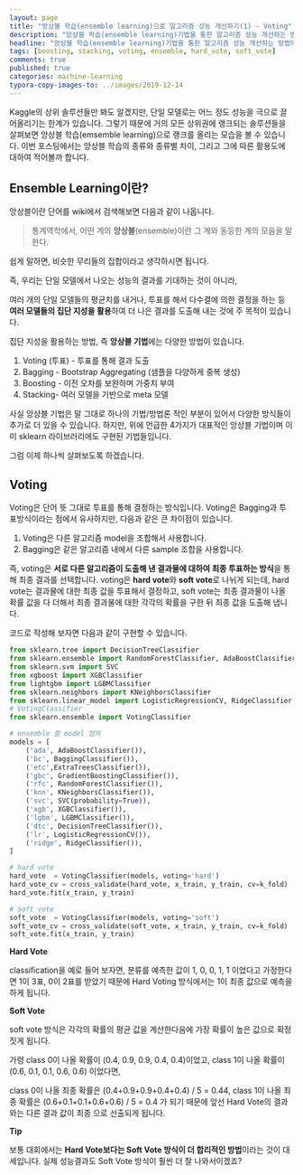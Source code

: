 ```yaml
---
layout: page
title: "앙상블 학습(ensemble learning)으로 알고리즘 성능 개선하기(1) - Voting"
description: "앙상블 학습(ensemble learning)기법을 통한 알고리즘 성능 개선하는 방법에 대하여 알아보겠습니다."
headline: "앙상블 학습(ensemble learning)기법을 통한 알고리즘 성능 개선하는 방법에 대하여 알아보겠습니다."
tags: [boosting, stacking, voting, ensemble, hard_vote, soft_vote]
comments: true
published: true
categories: machine-learning
typora-copy-images-to: ../images/2019-12-14
---
```






Kaggle의 상위 솔루션들만 봐도 알겠지만, 단일 모델로는 어느 정도 성능을 극으로 끌어올리기는 한계가 있습니다. 그렇기 때문에 거의 모든 상위권에 랭크되는 솔루션들을 살펴보면 앙상블 학습(emsemble learning)으로 랭크를 올리는 모습을 볼 수 있습니다. 이번 포스팅에서는 앙상블 학습의 종류와 종류별 차이, 그리고 그에 따른 활용도에 대하여 적어볼까 합니다.



## Ensemble Learning이란?

앙상블이란 단어를 wiki에서 검색해보면 다음과 같이 나옵니다.

> 통계역학에서, 어떤 계의 **앙상블**(ensemble)이란 그 계와 동등한 계의 모음을 말한다.

쉽게 말하면, 비슷한 무리들의 집합이라고 생각하시면 됩니다.



즉, 우리는 단일 모델에서 나오는 성능의 결과를 기대하는 것이 아니라,

여러 개의 단일 모델들의 평균치를 내거나, 투표를 해서 다수결에 의한 결정을 하는 등 **여러 모델들의 집단 지성을 활용**하여 더 나은 결과를 도출해 내는 것에 주 목적이 있습니다.

집단 지성을 활용하는 방법, 즉 **앙상블 기법**에는 다양한 방법이 있습니다.



1. Voting (투표) - 투표를 통해 결과 도출
2. Bagging - Bootstrap Aggregating (샘플을 다양하게 중복 생성)
3. Boosting - 이전 오차를 보완하며 가중치 부여
4. Stacking- 여러 모델을 기반으로 meta 모델



사실 앙상블 기법은 말 그대로 하나의 기법/방법론 적인 부분이 있어서 다양한 방식들이 추가로 더 있을 수 있습니다. 하지만, 위에 언급한 4가지가 대표적인 앙상블 기법이며 이미 sklearn 라이브러리에도 구현된 기법들입니다.

그럼 이제 하나씩 살펴보도록 하겠습니다.



## Voting

Voting은 단어 뜻 그대로 투표를 통해 결정하는 방식입니다. Voting은 Bagging과 투표방식이라는 점에서 유사하지만, 다음과 같은 큰 차이점이 있습니다.

1. Voting은 다른 알고리즘 model을 조합해서 사용합니다.
2. Bagging은 같은 알고리즘 내에서 다른 sample 조합을 사용합니다.



즉, voting은 **서로 다른 알고리즘이 도출해 낸 결과물에 대하여 최종 투표하는 방식**을 통해 최종 결과를 선택합니다. voting은 **hard vote**와 **soft vote**로 나뉘게 되는데, hard vote는 결과물에 대한 최종 값을 투표해서 결정하고, soft vote는 최종 결과물이 나올 확률 값을 다 더해서 최종 결과물에 대한 각각의 확률을 구한 뒤 최종 값을 도출해 냅니다.



코드로 작성해 보자면 다음과 같이 구현할 수 있습니다.

```python
from sklearn.tree import DecisionTreeClassifier
from sklearn.ensemble import RandomForestClassifier, AdaBoostClassifier, ExtraTreesClassifier, BaggingClassifier, GradientBoostingClassifier
from sklearn.svm import SVC
from xgboost import XGBClassifier
from lightgbm import LGBMClassifier
from sklearn.neighbors import KNeighborsClassifier
from sklearn.linear_model import LogisticRegressionCV, RidgeClassifier
# VotingClassifier
from sklearn.ensemble import VotingClassifier

# ensemble 할 model 정의
models = [
    ('ada', AdaBoostClassifier()),
    ('bc', BaggingClassifier()),
    ('etc',ExtraTreesClassifier()),
    ('gbc', GradientBoostingClassifier()),
    ('rfc', RandomForestClassifier()),
    ('knn', KNeighborsClassifier()),
    ('svc', SVC(probability=True)),
    ('xgb', XGBClassifier()),
    ('lgbm', LGBMClassifier()),
    ('dtc', DecisionTreeClassifier()),
    ('lr', LogisticRegressionCV()),
    ('ridge', RidgeClassifier()),
]

# hard vote
hard_vote  = VotingClassifier(models, voting='hard')
hard_vote_cv = cross_validate(hard_vote, x_train, y_train, cv=k_fold)
hard_vote.fit(x_train, y_train)

# soft vote
soft_vote  = VotingClassifier(models, voting='soft')
soft_vote_cv = cross_validate(soft_vote, x_train, y_train, cv=k_fold)
soft_vote.fit(x_train, y_train)
```



**Hard Vote**

classification을 예로 들어 보자면, 분류를 예측한 값이 1, 0, 0, 1, 1 이었다고 가정한다면 1이 3표, 0이 2표를 받았기 때문에 Hard Voting 방식에서는 1이 최종 값으로 예측을 하게 됩니다.



**Soft Vote**

soft vote 방식은 각각의 확률의 평균 값을 계산한다음에 가장 확률이 높은 값으로 확정짓게 됩니다.

가령 class 0이 나올 확률이 (0.4, 0.9, 0.9, 0.4, 0.4)이었고, class 1이 나올 확률이 (0.6, 0.1, 0.1, 0.6, 0.6) 이었다면,

class 0이 나올 최종 확률은 (0.4+0.9+0.9+0.4+0.4) / 5 = 0.44, class 1이 나올 최종 확률은 (0.6+0.1+0.1+0.6+0.6) / 5 = 0.4 가 되기 때문에 앞선 Hard Vote의 결과와는 다른 결과 값이 최종 으로 선출되게 됩니다.



**Tip**

보통 대회에서는 **Hard Vote보다는 Soft Vote 방식이 더 합리적인 방법**이라는 것이 대세입니다. 실제 성능결과도 Soft Vote 방식이 훨씬 더 잘 나와서이겠죠?



